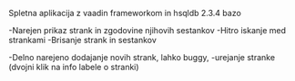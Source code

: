 Spletna aplikacija z vaadin frameworkom in hsqldb 2.3.4 bazo

-Narejen prikaz strank in zgodovine njihovih sestankov
-Hitro iskanje med strankami
-Brisanje strank in sestankov

-Delno narejeno dodajanje novih strank, lahko buggy,
-urejanje stranke (dvojni klik na info labele o stranki)
